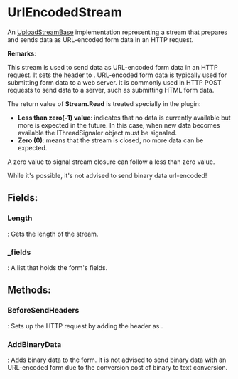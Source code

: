 # UrlEncodedStream

An [UploadStreamBase](../Upload/UploadStreamBase.md) implementation representing a stream that prepares and sends data as URL-encoded form data in an HTTP request. 

**Remarks**:

This stream is used to send data as URL-encoded form data in an HTTP request. It sets the  header to . URL-encoded form data is typically used for submitting form data to a web server. It is commonly used in HTTP POST requests to send data to a server, such as submitting HTML form data.

The return value of **Stream.Read** is treated specially in the plugin: 

- **Less than zero(-1) value**:  indicates that no data is currently available but more is expected in the future. In this case, when new data becomes available the IThreadSignaler object must be signaled.
- **Zero (0)**:  means that the stream is closed, no more data can be expected.

 A zero value to signal stream closure can follow a less than zero value.

While it's possible, it's not advised to send binary data url-encoded!

## **Fields**:
### **Length**
: Gets the length of the stream. 
### **_fields**
: A list that holds the form's fields. 
## **Methods**:

### **BeforeSendHeaders**
: Sets up the HTTP request by adding the 	 header as 	. 

### **AddBinaryData**
: Adds binary data to the form. It is not advised to send binary data with an URL-encoded form due to the conversion cost of binary to text conversion. 
